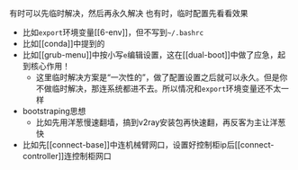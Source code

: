 有时可以先临时解决，然后再永久解决
也有时，临时配置先看看效果
- 比如`export`环境变量[[6-env]]，但不写到`~/.bashrc`
- 比如[[conda]]中提到的
- 比如[[grub-menu]]中按小写`e`编辑设置，这在[[dual-boot]]中做了应急，起到核心作用！
  - 这里临时解决方案是“一次性的”，做了配置设置之后就可以永久。但是你不做临时解决，那连系统都进不去。所以情况和`export`环境变量还不太一样
- bootstraping思想
  - 比如先用洋葱慢速翻墙，搞到v2ray安装包再快速翻，再反客为主让洋葱快
- 比如先[[connect-base]]中连机械臂网口，设置好控制柜ip后[[connect-controller]]连控制柜网口